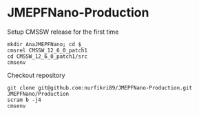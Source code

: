 # JMEPFNano-Production

Setup CMSSW release for the first time
```
mkdir AnaJMEPFNano; cd $_
cmsrel CMSSW_12_6_0_patch1
cd CMSSW_12_6_0_patch1/src
cmsenv
```
Checkout repository

```
git clone git@github.com:nurfikri89/JMEPFNano-Production.git JMEPFNano/Production
scram b -j4
cmsenv
```
